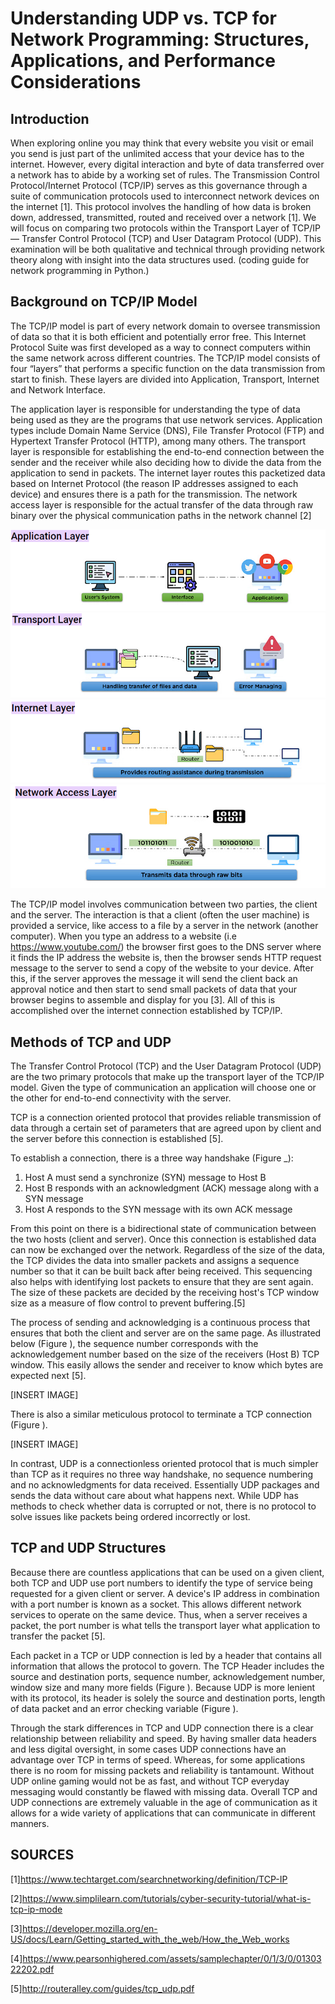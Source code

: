 # Understanding UDP vs. TCP for Network Programming: Structures, Applications, and Performance Considerations

## Introduction

When exploring online you may think that every website you visit or email you send is just part of the unlimited access that your device has to the internet. However, every digital interaction and byte of data transferred over a network has to abide by a working set of rules. The Transmission Control Protocol/Internet Protocol (TCP/IP) serves as this governance through a suite of communication protocols used to interconnect network devices on the internet [1]. This protocol involves the handling of how data is broken down, addressed, transmitted, routed and received over a network [1]. We will focus on comparing two protocols within the Transport Layer of TCP/IP— Transfer Control Protocol (TCP) and User Datagram Protocol (UDP). This examination will be both qualitative and technical through providing network theory along with insight into the data structures used. (coding guide for network programming in Python.)


## Background on TCP/IP Model

The TCP/IP model is part of every network domain to oversee transmission of data so that it is both efficient and potentially error free. This Internet Protocol Suite was first developed as a way to connect computers within the same network across different countries. The TCP/IP model consists of four “layers” that performs a specific function on the data transmission from start to finish. These layers are divided into Application, Transport, Internet and Network Interface. 

The application layer is responsible for understanding the type of data being used as they are the programs that use network services. Application types include Domain Name Service (DNS), File Transfer Protocol (FTP) and Hypertext Transfer Protocol (HTTP), among many others. The transport layer is responsible for establishing the end-to-end connection between the sender and the receiver while also deciding how to divide the data from the application to send in packets. The internet layer routes this packetized data based on Internet Protocol (the reason IP addresses assigned to each device) and ensures there is a path for the transmission. The network access layer is responsible for the actual transfer of the data through raw binary over the physical communication paths in the network channel [2]

<img src="https://github.com/ECE-180D-WS-2024/Wiki-Knowledge-Base/blob/main/Images/christophe/img1.png">
<img src="https://github.com/ECE-180D-WS-2024/Wiki-Knowledge-Base/blob/main/Images/christophe/img2.png">
<img src="https://github.com/ECE-180D-WS-2024/Wiki-Knowledge-Base/blob/main/Images/christophe/img3.png">
<img src="https://github.com/ECE-180D-WS-2024/Wiki-Knowledge-Base/blob/main/Images/christophe/img4.png">

The TCP/IP model involves communication between two parties, the client and the server. The interaction is that a client (often the user machine) is provided a service, like access to a file by a server in the network (another computer). When you type an address to a website (i.e https://www.youtube.com/) the browser first goes to the DNS server where it finds the IP address the website is, then the browser sends HTTP request message to the server to send a copy of the website to your device. After this, if the server approves the message it will send the client back an approval notice and then start to send small packets of data that your browser begins to assemble and display for you [3]. All of this is accomplished over the internet connection established by TCP/IP.


## Methods of TCP and UDP

The Transfer Control Protocol (TCP) and the User Datagram Protocol (UDP) are the two primary protocols that make up the transport layer of the TCP/IP model. Given the type of communication an application will choose one or the other for end-to-end connectivity with the server. 

TCP is a connection oriented protocol that provides reliable transmission of data through a certain set of parameters that are agreed upon by client and the server before this connection is established [5]. 

To establish a connection, there is a three way handshake (Figure _):
  1. Host A must send a synchronize (SYN) message to Host B
  2. Host B responds with an acknowledgment (ACK) message along with a SYN message
  3. Host A responds to the SYN message with its own ACK message

From this point on there is a bidirectional state of communication between the two hosts (client and server). Once this connection is established data can now be exchanged over the network. Regardless of the size of the data, the TCP divides the data into smaller packets and assigns a sequence number so that it can be built back after being received. This sequencing also helps with identifying lost packets to ensure that they are sent again. The size of these packets are decided by the receiving host's TCP window size as a measure of flow control to prevent buffering.[5] 

The process of sending and acknowledging is a continuous process that ensures that both the client and server are on the same page. As illustrated below (Figure  ), the sequence number corresponds with the acknowledgement number based on the size of the receivers (Host B) TCP window. This easily allows the sender and receiver to know which bytes are expected next [5].

[INSERT IMAGE]

There is also a similar meticulous protocol to terminate a TCP connection (Figure ).
 
[INSERT IMAGE]

In contrast, UDP is a connectionless oriented protocol that is much simpler than TCP as it requires no three way handshake, no sequence numbering and no acknowledgments for data received. Essentially UDP packages and sends the data without care about what happens next. While UDP has methods to check whether data is corrupted or not, there is no protocol to solve issues like packets being ordered incorrectly or lost.

## TCP and UDP Structures 

Because there are countless applications that can be used on a given client, both TCP and UDP use port numbers to identify the type of service being requested for a given client or server. A device's IP address in combination with a port number is known as a socket. This allows different network services to operate on the same device. Thus, when a server receives a packet, the port number is what tells the transport layer what application to transfer the packet [5].

Each packet in a TCP or UDP connection is led by a header that contains all information that allows the protocol to govern. The TCP Header includes the source and destination ports, sequence number, acknowledgement number, window size and many more fields (Figure ). Because UDP is more lenient with its protocol, its header is solely the source and destination ports, length of data packet and an error checking variable (Figure ).

Through the stark differences in TCP and UDP connection there is a clear relationship between reliability and speed. By having smaller data headers and less digital oversight, in some cases UDP connections have an advantage over TCP in terms of speed. Whereas, for some applications there is no room for missing packets and reliability is tantamount. Without UDP online gaming would not be as fast, and without TCP everyday messaging would constantly be flawed with missing data. Overall TCP and UDP connections are extremely valuable in the age of communication as it allows for a wide variety of applications that can communicate in different manners.



## SOURCES
[1]https://www.techtarget.com/searchnetworking/definition/TCP-IP

[2]https://www.simplilearn.com/tutorials/cyber-security-tutorial/what-is-tcp-ip-mode

[3]https://developer.mozilla.org/en-US/docs/Learn/Getting_started_with_the_web/How_the_Web_works

[4]https://www.pearsonhighered.com/assets/samplechapter/0/1/3/0/0130322202.pdf

[5]http://routeralley.com/guides/tcp_udp.pdf
